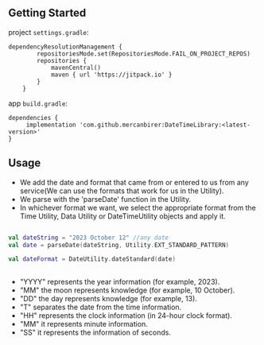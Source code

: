 ## Getting Started

project `settings.gradle`: 

```
dependencyResolutionManagement {
		repositoriesMode.set(RepositoriesMode.FAIL_ON_PROJECT_REPOS)
		repositories {
			mavenCentral()
			maven { url 'https://jitpack.io' }
		}
	}
```



app `build.gradle`: 

```
dependencies {
     implementation 'com.github.mercanbirer:DateTimeLibrary:<latest-version>'
}
```


## Usage


- We add the date and format that came from or entered to us from any service(We can use the formats that work for us in the Utility).
- We parse with the 'parseDate' function in the Utility.
- In whichever format we want, we select the appropriate format from the Time Utility, Data Utility or DateTimeUtility objects and apply it.


  
```kotlin

val dateString = "2023 October 12" //any date
val date = parseDate(dateString, Utility.EXT_STANDARD_PATTERN)

val dateFormat = DateUtility.dateStandard(date)
                  
```



* "YYYY" represents the year information (for example, 2023).
* "MM" the moon represents knowledge (for example, 10 October).
* "DD" the day represents knowledge (for example, 13).
* "T" separates the date from the time information.
* "HH" represents the clock information (in 24-hour clock format).
* "MM" it represents minute information.
* "SS" it represents the information of seconds.

